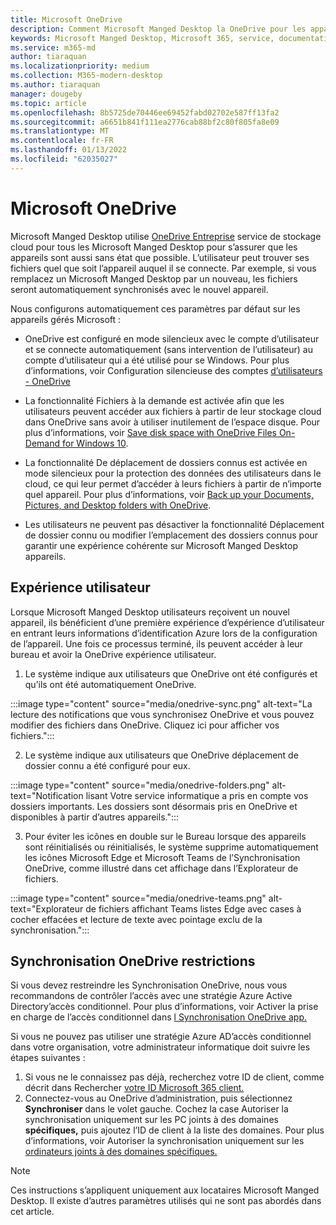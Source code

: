 ```yaml
---
title: Microsoft OneDrive
description: Comment Microsoft Manged Desktop la OneDrive pour les appareils inscrits
keywords: Microsoft Manged Desktop, Microsoft 365, service, documentation, applications, applications métier, applications métier
ms.service: m365-md
author: tiaraquan
ms.localizationpriority: medium
ms.collection: M365-modern-desktop
ms.author: tiaraquan
manager: dougeby
ms.topic: article
ms.openlocfilehash: 8b5725de70446ee69452fabd02702e587ff13fa2
ms.sourcegitcommit: a6651b841f111ea2776cab88bf2c80f805fa8e09
ms.translationtype: MT
ms.contentlocale: fr-FR
ms.lasthandoff: 01/13/2022
ms.locfileid: "62035027"
---
```

# <a name="microsoft-onedrive"></a>Microsoft OneDrive

Microsoft Manged Desktop utilise [OneDrive Entreprise](/onedrive/plan-onedrive-enterprise) service de stockage cloud pour tous les Microsoft Manged Desktop pour s’assurer que les appareils sont aussi sans état que possible. L’utilisateur peut trouver ses fichiers quel que soit l’appareil auquel il se connecte. Par exemple, si vous remplacez un Microsoft Manged Desktop par un nouveau, les fichiers seront automatiquement synchronisés avec le nouvel appareil.

Nous configurons automatiquement ces paramètres par défaut sur les appareils gérés Microsoft :

- OneDrive est configuré en mode silencieux avec le compte d’utilisateur et se connecte automatiquement (sans intervention de l’utilisateur) au compte d’utilisateur qui a été utilisé pour se Windows. Pour plus d’informations, voir Configuration silencieuse des comptes [d’utilisateurs - OneDrive](/onedrive/use-silent-account-configuration)

- La fonctionnalité Fichiers à la demande est activée afin que les utilisateurs peuvent accéder aux fichiers à partir de leur stockage cloud dans OneDrive sans avoir à utiliser inutilement de l’espace disque. Pour plus d’informations, voir [Save disk space with OneDrive Files On-Demand for Windows 10](https://support.microsoft.com/office/save-disk-space-with-onedrive-files-on-demand-for-windows-10-0e6860d3-d9f3-4971-b321-7092438fb38e).

- La fonctionnalité De déplacement de dossiers connus est activée en mode silencieux pour la protection des données des utilisateurs dans le cloud, ce qui leur permet d’accéder à leurs fichiers à partir de n’importe quel appareil. Pour plus d’informations, voir [Back up your Documents, Pictures, and Desktop folders with OneDrive](https://support.microsoft.com/office/back-up-your-documents-pictures-and-desktop-folders-with-onedrive-d61a7930-a6fb-4b95-b28a-6552e77c3057).

- Les utilisateurs ne peuvent pas désactiver la fonctionnalité Déplacement de dossier connu ou modifier l’emplacement des dossiers connus pour garantir une expérience cohérente sur Microsoft Manged Desktop appareils.

## <a name="user-experience"></a>Expérience utilisateur

Lorsque Microsoft Manged Desktop utilisateurs reçoivent un nouvel appareil, ils bénéficient d’une première expérience d’expérience d’utilisateur en entrant leurs informations d’identification Azure lors de la configuration de l’appareil. Une fois ce processus terminé, ils peuvent accéder à leur bureau et avoir la OneDrive expérience utilisateur.

1. Le système indique aux utilisateurs que OneDrive ont été configurés et qu’ils ont été automatiquement OneDrive.

:::image type="content" source="media/onedrive-sync.png" alt-text="La lecture des notifications que vous synchronisez OneDrive et vous pouvez modifier des fichiers dans OneDrive. Cliquez ici pour afficher vos fichiers.":::

2. Le système indique aux utilisateurs que OneDrive déplacement de dossier connu a été configuré pour eux.

:::image type="content" source="media/onedrive-folders.png" alt-text="Notification lisant Votre service informatique a pris en compte vos dossiers importants. Les dossiers sont désormais pris en OneDrive et disponibles à partir d’autres appareils.":::

3. Pour éviter les icônes en double sur le Bureau lorsque des appareils sont réinitialisés ou réinitialisés, le système supprime automatiquement les icônes Microsoft Edge et Microsoft Teams de l’Synchronisation OneDrive, comme illustré dans cet affichage dans l’Explorateur de fichiers.

:::image type="content" source="media/onedrive-teams.png" alt-text="Explorateur de fichiers affichant Teams listes Edge avec cases à cocher effacées et lecture de texte avec pointage exclu de la synchronisation.":::


## <a name="onedrive-sync-restrictions"></a>Synchronisation OneDrive restrictions

Si vous devez restreindre les Synchronisation OneDrive, nous vous recommandons de contrôler l’accès avec une stratégie Azure Active Directory’accès conditionnel. Pour plus d’informations, voir Activer la prise en charge de l’accès conditionnel dans [l Synchronisation OneDrive app.](/onedrive/enable-conditional-access)

Si vous ne pouvez pas utiliser une stratégie Azure AD’accès conditionnel dans votre organisation, votre administrateur informatique doit suivre les étapes suivantes :

1. Si vous ne le connaissez pas déjà, recherchez votre ID de client, comme décrit dans Rechercher [votre ID Microsoft 365 client.](/onedrive/find-your-office-365-tenant-id)
2. Connectez-vous au OneDrive d’administration, puis sélectionnez **Synchroniser** dans le volet gauche. Cochez la case Autoriser la synchronisation uniquement sur les PC joints à des domaines **spécifiques,** puis ajoutez l’ID de client à la liste des domaines. Pour plus d’informations, voir Autoriser la synchronisation uniquement sur les [ordinateurs joints à des domaines spécifiques.](/onedrive/allow-syncing-only-on-specific-domains)

> [!NOTE]
> Ces instructions s’appliquent uniquement aux locataires Microsoft Manged Desktop. Il existe d’autres paramètres utilisés qui ne sont pas abordés dans cet article.